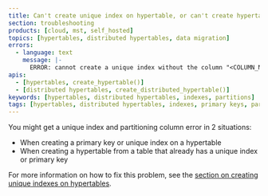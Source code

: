 ```yaml
---
title: Can't create unique index on hypertable, or can't create hypertable with unique index
section: troubleshooting
products: [cloud, mst, self_hosted]
topics: [hypertables, distributed hypertables, data migration]
errors:
  - language: text
    message: |-
      ERROR: cannot create a unique index without the column "<COLUMN_NAME>" (used in partitioning)
apis:
  - [hypertables, create_hypertable()]
  - [distributed hypertables, create_distributed_hypertable()]
keywords: [hypertables, distributed hypertables, indexes, partitions]
tags: [hypertables, distributed hypertables, indexes, primary keys, partitions]
---
```


<!---
* Use this format for writing troubleshooting sections:
 - Cause: What causes the problem?
 - Consequence: What does the user see when they hit this problem?
 - Fix/Workaround: What can the user do to fix or work around the problem? Provide a "Resolving" Procedure if required.
 - Result: When the user applies the fix, what is the result when the same action is applied?
* Copy this comment at the top of every troubleshooting page
-->

You might get a unique index and partitioning column error in 2 situations:

*   When creating a primary key or unique index on a hypertable
*   When creating a hypertable from a table that already has a unique index or
    primary key

For more information on how to fix this problem, see the
[section on creating unique indexes on hypertables][unique-indexes].

[unique-indexes]: /timescaledb/:currentVersion:/how-to-guides/hypertables/hypertables-and-unique-indexes/
